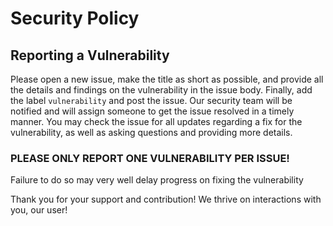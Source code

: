 # Security Policy


## Reporting a Vulnerability

  Please open a new issue, make the title as short as possible, and provide all the details and findings on the 
  vulnerability in the issue body. Finally, add the label `vulnerability` and post the issue. Our security team 
  will be notified and will assign someone to get the issue resolved in a timely manner. You may check the issue
  for all updates regarding a fix for the vulnerability, as well as asking questions and providing more details.


### PLEASE ONLY REPORT ONE VULNERABILITY PER ISSUE!

   Failure to do so may very well delay progress on fixing the vulnerability


   Thank you for your support and contribution! We thrive on interactions with you, our user!

   
